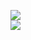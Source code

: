 [![](https://img.shields.io/badge/Made%20With-Github%20Spray-lightgrey.svg?style=for-the-badge&logo=github)](https://github.com/Annihil/github-spray#19186)  
[![](https://i.imgur.com/2DrTn0Z.gif)](https://github.com/Annihil/github-spray)